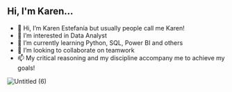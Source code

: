 ## Hi, I'm Karen...

- 👋 Hi, I’m Karen Estefanía but usually people call me Karen!
- 👀 I’m interested in Data Analyst 
- 🌱 I’m currently learning Python, SQL, Power BI and others 
- 💞️ I’m looking to collaborate on teamwork
- 📫 My critical reasoning and my discipline accompany me to achieve my goals!

![Untitled (6)](https://github.com/Karen-Aguilar/Karen-Aguilar/assets/151496907/40f5d922-25be-4bee-be8d-005e09ded809)




<!---
Karen-Aguilar/Karen-Aguilar is a ✨ special ✨ repository because its `README.md` (this file) appears on your GitHub profile.
You can click the Preview link to take a look at your changes.
--->
